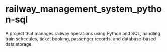 # railway_management_system_python-sql
A project that manages railway operations using Python and SQL, handling train schedules, ticket booking, passenger records, and database-based data storage.
